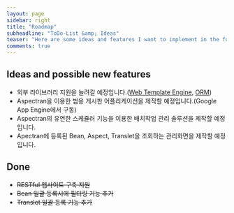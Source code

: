```yaml
---
layout: page
sidebar: right
title: "Roadmap"
subheadline: "ToDo-List &amp; Ideas"
teaser: "Here are some ideas and features I want to implement in the future."
comments: true
---
```


## Ideas and possible new features

* 외부 라이브러리 지원을 늘려갈 예정입니다.([Web Template Engine](https://en.wikipedia.org/wiki/Comparison_of_web_template_engines), [ORM](https://en.wikipedia.org/wiki/List_of_object-relational_mapping_software#Java))
* Aspectran을 이용한 범용 게시판 어플리케이션을 제작할 예정입니다.(Google App Engine에서 구동)
* Aspectran의 유연한 스케쥴러 기능을 이용한 배치작업 관리 솔루션을 제작할 예정입니다.
* Apectran에 등록된 Bean, Aspect, Translet을 조회하는 관리화면을 제작할 예정입니다.

## Done

* <s>RESTful 웹사이트 구축 지원</s>
* <s>Bean 일괄 등록시에 필터링 기능 추가</s>
* <s>Translet 일괄 등록 기능 추가</s>
